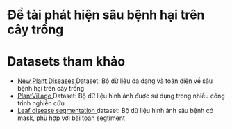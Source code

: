 # Đề tài phát hiện sâu bệnh hại trên cây trồng

# Datasets tham khảo

- [New Plant Diseases ](https://www.kaggle.com/datasets/vipoooool/new-plant-diseases-dataset?utm_source=chatgpt.com)Dataset: Bộ dữ liệu đa dạng và toàn diện về sâu bệnh hại trên cây trồng
- [PlantVillage ](https://www.kaggle.com/datasets/emmarex/plantdisease)Dataset: Bộ dữ liệu hình ảnh được sử dụng trong nhiều công trình nghiên cứu
- [Leaf disease segmentation ](https://www.kaggle.com/datasets/fakhrealam9537/leaf-disease-segmentation-dataset)dataset: Bộ dữ liệu hình ảnh sâu bệnh có mask, phù hợp với bài toán segtiment
